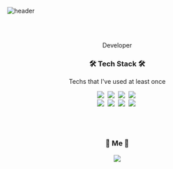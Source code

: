 ![header](https://capsule-render.vercel.app/api?type=soft&color=auto&height=150&section=header&text=JiseongYoun&fontSize=70&animation=twinkling)

<br>

<br>
<p align="center">Developer</p>

<h3 align="center">🛠 Tech Stack 🛠</h3>

<p align="center"> Techs that I've used at least once </p>

<p align="center">
  <img src="https://img.shields.io/badge/Java-007396?style=flat-square&logo=Java&logoColor=white"/></a>&nbsp 
  <img src="https://img.shields.io/badge/Javascript-ffb13b?style=flat-square&logo=javascript&logoColor=white"/></a>&nbsp 
  <img src="https://img.shields.io/badge/css-1572B6?style=flat-square&logo=css3&logoColor=white"/></a>&nbsp 
  <img src="https://img.shields.io/badge/Sass-11B48A?style=flat-square&logo=sass&logoColor=white"/></a>&nbsp 
  <br>
  <img src="https://img.shields.io/badge/React-092E20?style=flat-square&logo=React&logoColor=white"/></a>&nbsp 
  <img src="https://img.shields.io/badge/Mysql-E6B91E?style=flat-square&logo=MySql&logoColor=white"/></a>&nbsp 
  <img src="https://img.shields.io/badge/HTML5-DB3552?style=flat-square&logo=HTML5&logoColor=white"/></a>&nbsp 
  <img src="https://img.shields.io/badge/aws-333664?style=flat-square&logo=amazon-aws&logoColor=white"/></a>&nbsp 
</p>

<br>

  
<br>


<h3 align="center"> 🧸 Me 🧸 </h3>
<p align="center">
  <a href="seong.dev@gmail.com"><img src="https://img.shields.io/badge/Gmail-d14836?style=flat-square&logo=Gmail&logoColor=white&link=seong.dev@gmail.com"/></a>
</p>
<br>
<br>
